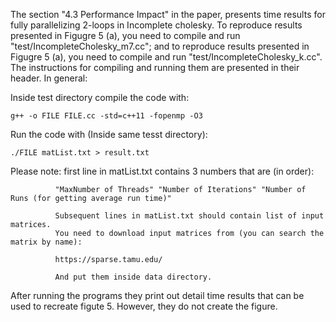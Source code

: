 The section "4.3 Performance Impact" in the paper, presents time results for fully parallelizing 2-loops in Incomplete cholesky. 
To reproduce results presented in Figugre 5 (a), you need to compile and run "test/IncompleteCholesky_m7.cc";
and to reproduce results presented in Figugre 5 (a), you need to compile and run "test/IncompleteCholesky_k.cc".
The instructions for compiling and running them are presented in their header. In general:

Inside test directory compile the code with:
```
g++ -o FILE FILE.cc -std=c++11 -fopenmp -O3
```
Run the code with (Inside same tesst directory):
```
./FILE matList.txt > result.txt
```

Please note: first line in matList.txt contains 3 numbers that are (in order): 

              "MaxNumber of Threads" "Number of Iterations" "Number of Runs (for getting average run time)"

              Subsequent lines in matList.txt should contain list of input matrices. 
              You need to download input matrices from (you can search the matrix by name):

              https://sparse.tamu.edu/ 

              And put them inside data directory.

After running the programs they print out detail time results that can be used to recreate figute 5. 
However, they do not create the figure.
